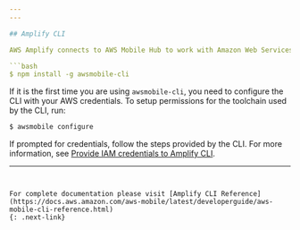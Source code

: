 ```yaml
---
---

## Amplify CLI  

AWS Amplify connects to AWS Mobile Hub to work with Amazon Web Services. You can use [awsmobile-cli](https://github.com/aws/awsmobile-cli) to create a new AWS Mobile Hub project or enable an existing project to work with AWS Mobile Hub. 

```bash
$ npm install -g awsmobile-cli
```

If it is the first time you are using `awsmobile-cli`, you need to configure the CLI with your AWS credentials. To setup permissions for the toolchain used by the CLI, run:

```bash
$ awsmobile configure
```

If prompted for credentials, follow the steps provided by the CLI. For more information, see [Provide IAM credentials to Amplify CLI](https://docs.aws.amazon.com/aws-mobile/latest/developerguide/aws-mobile-cli-credentials.html).

---
```


For complete documentation please visit [Amplify CLI Reference](https://docs.aws.amazon.com/aws-mobile/latest/developerguide/aws-mobile-cli-reference.html)
{: .next-link}
